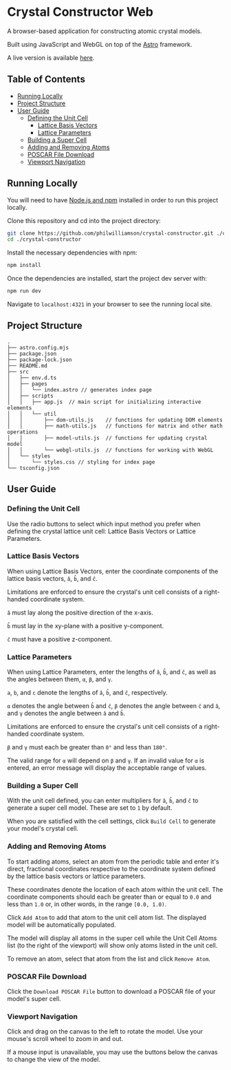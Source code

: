 # Crystal Constructor Web

A browser-based application for constructing atomic crystal models.

Built using JavaScript and WebGL on top of the [Astro](https://astro.build/) framework.

A live version is available [here](https://philcodes.com/projects/crystal-constructor/).

## Table of Contents
- [Running Locally](#running-locally)
- [Project Structure](#project-structure)
- [User Guide](#user-guide)
    - [Defining the Unit Cell](#defining-the-unit-cell)
        - [Lattice Basis Vectors](#lattice-basis-vectors)
        - [Lattice Parameters](#lattice-parameters)
    - [Building a Super Cell](#building-a-super-cell)
    - [Adding and Removing Atoms](#adding-and-removing-atoms)
    - [POSCAR File Download](#poscar-file-download)
    - [Viewport Navigation](#viewport-navigation)

## Running Locally

You will need to have [Node.js and npm](https://nodejs.org/) installed in order to run this project locally.

Clone this repository and cd into the project directory:

```bash
git clone https://github.com/philwilliamson/crystal-constructor.git ./crystal-constructor
cd ./crystal-constructor
```
Install the necessary dependencies with npm:

```bash
npm install
```
Once the dependencies are installed, start the project dev server with:

```bash
npm run dev
```

Navigate to `localhost:4321` in your browser to see the running local site.

## Project Structure
```
.
├── astro.config.mjs
├── package.json
├── package-lock.json
├── README.md
├── src
│   ├── env.d.ts
│   ├── pages
│   │   └── index.astro // generates index page
│   ├── scripts
│   │   ├── app.js  // main script for initializing interactive elements
│   │   └── util 
│   │       ├── dom-utils.js    // functions for updating DOM elements
│   │       ├── math-utils.js   // functions for matrix and other math operations
│   │       ├── model-utils.js  // functions for updating crystal model
│   │       └── webgl-utils.js  // functions for working with WebGL
│   └── styles
│       └── styles.css // styling for index page
└── tsconfig.json
```

## User Guide

### Defining the Unit Cell

Use the radio buttons to select which input method you prefer when defining the crystal lattice unit cell: Lattice Basis Vectors or Lattice Parameters.

### Lattice Basis Vectors

When using Lattice Basis Vectors, enter the coordinate components of the lattice basis vectors, `â`, `b̂`, and `ĉ`.

Limitations are enforced to ensure the crystal's unit cell consists of a right-handed coordinate system.

`â` must lay along the positive direction of the x-axis.

`b̂` must lay in the xy-plane with a positive y-component.

`ĉ` must have a positive z-component.

### Lattice Parameters

When using Lattice Parameters, enter the lengths of `â`, `b̂`, and `ĉ`, as well as the angles between them, `α`, `β`, and `γ`.

`a`, `b`, and `c` denote the lengths of `â`, `b̂`, and `ĉ`, respectively.

`α` denotes the angle between `b̂` and `ĉ`, `β` denotes the angle between `ĉ` and `â`, and `γ` denotes the angle between `â` and `b̂`.

Limitations are enforced to ensure the crystal's unit cell consists of a right-handed coordinate system.

`β` and `γ` must each be greater than `0°` and less than `180°`.

The valid range for `α` will depend on `β` and `γ`. If an invalid value for `α` is entered, an error message will display the acceptable range of values.

### Building a Super Cell

With the unit cell defined, you can enter multipliers for `â`, `b̂`, and `ĉ` to generate a super cell model. These are set to `1` by default.

When you are satisfied with the cell settings, click `Build Cell` to generate your model's crystal cell.

### Adding and Removing Atoms

To start adding atoms, select an atom from the periodic table and enter it's direct, fractional coordinates respective to the coordinate system defined by the lattice basis vectors or lattice parameters.

These coordinates denote the location of each atom within the unit cell. The coordinate components should each be greater than or equal to `0.0` and less than `1.0` or, in other words, in the range `[0.0, 1.0)`.

Click `Add Atom` to add that atom to the unit cell atom list. The displayed model will be automatically populated.

The model will display all atoms in the super cell while the Unit Cell Atoms list (to the right of the viewport) will show only atoms listed in the unit cell.

To remove an atom, select that atom from the list and click `Remove Atom`.

### POSCAR File Download

Click the `Download POSCAR File` button to download a POSCAR file of your model's super cell.

### Viewport Navigation

Click and drag on the canvas to the left to rotate the model. Use your mouse's scroll wheel to zoom in and out.

If a mouse input is unavailable, you may use the buttons below the canvas to change the view of the model.